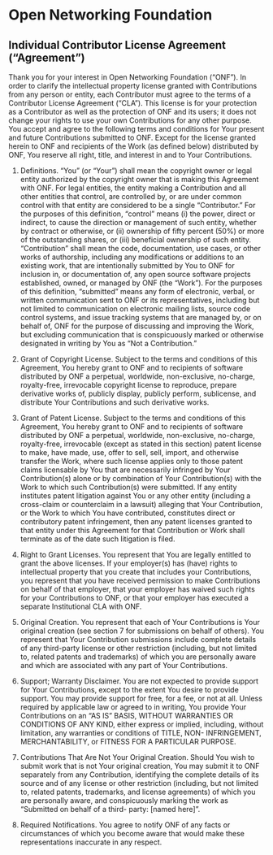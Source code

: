 # Open Networking Foundation

## Individual Contributor License Agreement (“Agreement”)

Thank you for your interest in Open Networking Foundation (“ONF”). In order to
clarify the intellectual property license granted with Contributions from any
person or entity, each Contributor must agree to the terms of a Contributor
License Agreement (“CLA”). This license is for your protection as a Contributor
as well as the protection of ONF and its users; it does not change your rights
to use your own Contributions for any other purpose. You accept and agree to the
following terms and conditions for Your present and future Contributions
submitted to ONF. Except for the license granted herein to ONF and recipients of
the Work (as defined below) distributed by ONF, You reserve all right, title,
and interest in and to Your Contributions.

1. Definitions. “You” (or “Your”) shall mean the copyright owner or legal entity
authorized by the copyright owner that is making this Agreement with ONF. For
legal entities, the entity making a Contribution and all other entities that
control, are controlled by, or are under common control with that entity are
considered to be a single “Contributor.” For the purposes of this definition,
“control” means (i) the power, direct or indirect, to cause the direction or
management of such entity, whether by contract or otherwise, or (ii) ownership
of fifty percent (50%) or more of the outstanding shares, or (iii) beneficial
ownership of such entity. “Contribution” shall mean the code, documentation, use
cases, or other works of authorship, including any modifications or additions to
an existing work, that are intentionally submitted by You to ONF for inclusion
in, or documentation of, any open source software projects established, owned,
or managed by ONF (the “Work”). For the purposes of this definition, “submitted”
means any form of electronic, verbal, or written communication sent to ONF or
its representatives, including but not limited to communication on electronic
mailing lists, source code control systems, and issue tracking systems that are
managed by, or on behalf of, ONF for the purpose of discussing and improving the
Work, but excluding communication that is conspicuously marked or otherwise
designated in writing by You as “Not a Contribution.”

2. Grant of Copyright License. Subject to the terms and conditions of this
Agreement, You hereby grant to ONF and to recipients of software distributed by
ONF a perpetual, worldwide, non-exclusive, no-charge, royalty-free, irrevocable
copyright license to reproduce, prepare derivative works of, publicly display,
publicly perform, sublicense, and distribute Your Contributions and such
derivative works.

3. Grant of Patent License. Subject to the terms and conditions of this
Agreement, You hereby grant to ONF and to recipients of software distributed by
ONF a perpetual, worldwide, non-exclusive, no-charge, royalty-free, irrevocable
(except as stated in this section) patent license to make, have made, use, offer
to sell, sell, import, and otherwise transfer the Work, where such license
applies only to those patent claims licensable by You that are necessarily
infringed by Your Contribution(s) alone or by combination of Your
Contribution(s) with the Work to which such Contribution(s) were submitted. If
any entity institutes patent litigation against You or any other entity
(including a cross-claim or counterclaim in a lawsuit) alleging that Your
Contribution, or the Work to which You have contributed, constitutes direct or
contributory patent infringement, then any patent licenses granted to that
entity under this Agreement for that Contribution or Work shall terminate as of
the date such litigation is filed.

4. Right to Grant Licenses. You represent that You are legally entitled to grant
the above licenses. If your employer(s) has (have) rights to intellectual
property that you create that includes your Contributions, you represent that
you have received permission to make Contributions on behalf of that employer,
that your employer has waived such rights for your Contributions to ONF, or that
your employer has executed a separate Institutional CLA with ONF.

5. Original Creation. You represent that each of Your Contributions is Your
original creation (see section 7 for submissions on behalf of others). You
represent that Your Contribution submissions include complete details of any
third-party license or other restriction (including, but not limited to, related
patents and trademarks) of which you are personally aware and which are
associated with any part of Your Contributions.

6. Support; Warranty Disclaimer. You are not expected to provide support for
Your Contributions, except to the extent You desire to provide support. You may
provide support for free, for a fee, or not at all. Unless required by
applicable law or agreed to in writing, You provide Your Contributions on an “AS
IS” BASIS, WITHOUT WARRANTIES OR CONDITIONS OF ANY KIND, either express or
implied, including, without limitation, any warranties or conditions of TITLE,
NON- INFRINGEMENT, MERCHANTABILITY, or FITNESS FOR A PARTICULAR PURPOSE.

7. Contributions That Are Not Your Original Creation. Should You wish to submit
work that is not Your original creation, You may submit it to ONF separately
from any Contribution, identifying the complete details of its source and of any
license or other restriction (including, but not limited to, related patents,
trademarks, and license agreements) of which you are personally aware, and
conspicuously marking the work as “Submitted on behalf of a third- party:
&#91;named here&#93;”.

8. Required Notifications. You agree to notify ONF of any facts or circumstances
of which you become aware that would make these representations inaccurate in
any respect.
